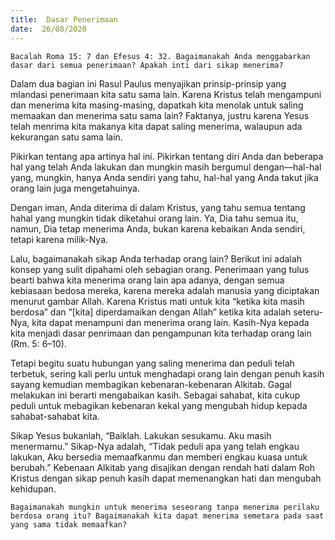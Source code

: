 ```yaml
---
title:  Dasar Penerimaan
date:  26/08/2020
---
```


`Bacalah Roma 15: 7 dan Efesus 4: 32. Bagaimanakah Anda menggabarkan dasar dari semua penerimaan? Apakah inti dari sikap menerima?`

Dalam dua bagian ini Rasul Paulus menyajikan prinsip-prinsip yang mlandasi penerimaan kita satu sama lain. Karena Kristus telah mengampuni dan menerima kita masing-masing, dapatkah kita menolak untuk saling memaakan dan menerima satu sama lain? Faktanya, justru karena Yesus telah menrima kita makanya kita dapat saling menerima, walaupun ada kekurangan satu sama lain.

Pikirkan tentang apa artinya hal ini. Pikirkan tentang diri Anda dan beberapa hal yang telah Anda lakukan dan mungkin masih bergumul dengan—hal-hal yang, mungkin, hanya Anda sendiri yang tahu, hal-hal yang Anda takut jika orang lain juga mengetahuinya.

Dengan iman, Anda diterima di dalam Kristus, yang tahu semua tentang hahal yang mungkin tidak diketahui orang lain. Ya, Dia tahu semua itu, namun, Dia tetap menerima Anda, bukan karena kebaikan Anda sendiri, tetapi karena milik-Nya.

Lalu, bagaimanakah sikap Anda terhadap orang lain? Berikut ini adalah konsep yang sulit dipahami oleh sebagian orang. Penerimaan yang tulus bearti bahwa kita menerima orang lain apa adanya, dengan semua kebiasaan bedosa mereka, karena mereka adalah manusia yang diciptakan menurut gambar Allah. Karena Kristus mati untuk kita “ketika kita masih berdosa” dan “[kita] diperdamaikan dengan Allah” ketika kita adalah seteru-Nya, kita dapat menampuni dan menerima orang lain. Kasih-Nya kepada kita menjadi dasar penrimaan dan pengampunan kita terhadap orang lain (Rm. 5: 6–10).

Tetapi begitu suatu hubungan yang saling menerima dan peduli telah terbetuk, sering kali perlu untuk menghadapi orang lain dengan penuh kasih sayang kemudian membagikan kebenaran-kebenaran Alkitab. Gagal melakukan ini berarti mengabaikan kasih. Sebagai sahabat, kita cukup peduli untuk mebagikan kebenaran kekal yang mengubah hidup kepada sahabat-sahabat kita.

Sikap Yesus bukanlah, “Baiklah. Lakukan sesukamu. Aku masih menermamu.” Sikap-Nya adalah, “Tidak peduli apa yang telah engkau lakukan, Aku bersedia memaafkanmu dan memberi engkau kuasa untuk berubah.” Kebenaan Alkitab yang disajikan dengan rendah hati dalam Roh Kristus dengan sikap penuh kasih dapat memenangkan hati dan mengubah kehidupan.

`Bagaimanakah mungkin untuk menerima seseorang tanpa menerima perilaku berdosa orang itu? Bagaimanakah kita dapat menerima semetara pada saat yang sama tidak memaafkan?`